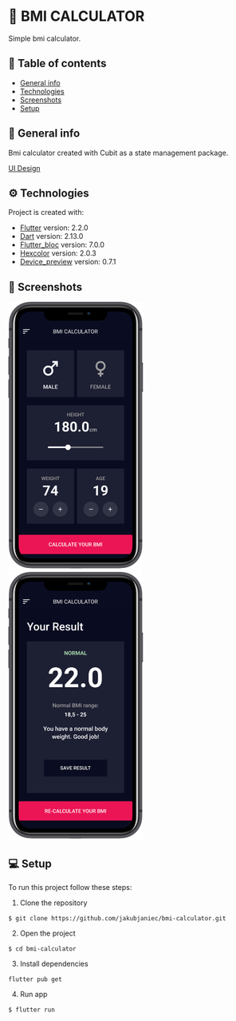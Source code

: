 # :beginner: BMI CALCULATOR

Simple bmi calculator.

## :book: Table of contents

- [General info](#general-info)
- [Technologies](#technologies)
- [Screenshots](#screenshots)
- [Setup](#setup)

## :pencil: General info

Bmi calculator created with Cubit as a state management package.

[UI Design](https://dribbble.com/shots/4585382-Simple-BMI-Calculator)

## :gear: Technologies

Project is created with:

- [Flutter](https://flutter.dev/) version: 2.2.0
- [Dart](https://dart.dev/) version: 2.13.0
- [Flutter_bloc](https://pub.dev/packages/flutter_bloc) version: 7.0.0
- [Hexcolor](https://pub.dev/packages/hexcolor) version: 2.0.3
- [Device_preview](https://pub.dev/packages/device_preview) version: 0.7.1

## :camera_flash: Screenshots

<img src="assets/screenshots/ss1.png" width="270"> <img src="assets/screenshots/ss2.png" width="270">

## :computer: Setup

To run this project follow these steps:

1. Clone the repository

```
$ git clone https://github.com/jakubjaniec/bmi-calculator.git
```

2. Open the project

```
$ cd bmi-calculator
```

3. Install dependencies

```
flutter pub get
```

4. Run app

```
$ flutter run
```

